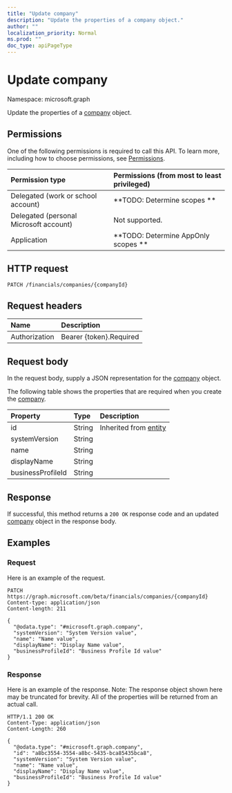 ```yaml
---
title: "Update company"
description: "Update the properties of a company object."
author: ""
localization_priority: Normal
ms.prod: ""
doc_type: apiPageType
---
```


# Update company

Namespace: microsoft.graph

Update the properties of a [company](../resources/company.md) object.

## Permissions
One of the following permissions is required to call this API. To learn more, including how to choose permissions, see [Permissions](/concepts/permissions-reference.md).

|Permission type|Permissions (from most to least privileged)|
|:---|:---|
|Delegated (work or school account)|**TODO: Determine scopes **|
|Delegated (personal Microsoft account)|Not supported.|
|Application|**TODO: Determine AppOnly scopes **|

## HTTP request
<!-- {
  "blockType": "ignored"
}
-->
``` http
PATCH /financials/companies/{companyId}
```

## Request headers
|Name|Description|
|:---|:---|
|Authorization|Bearer {token}.Required|

## Request body
In the request body, supply a JSON representation for the [company](../resources/company.md) object.

The following table shows the properties that are required when you create the [company](../resources/company.md).

|Property|Type|Description|
|:---|:---|:---|
|id|String| Inherited from [entity](../resources/entity.md)|
|systemVersion|String||
|name|String||
|displayName|String||
|businessProfileId|String||



## Response
If successful, this method returns a `200 OK` response code and an updated [company](../resources/company.md) object in the response body.

## Examples

### Request
Here is an example of the request.
<!-- {
  "blockType": "request",
  "name": "update_company"
}
-->
``` http
PATCH https://graph.microsoft.com/beta/financials/companies/{companyId}
Content-type: application/json
Content-length: 211

{
  "@odata.type": "#microsoft.graph.company",
  "systemVersion": "System Version value",
  "name": "Name value",
  "displayName": "Display Name value",
  "businessProfileId": "Business Profile Id value"
}
```

### Response
Here is an example of the response. Note: The response object shown here may be truncated for brevity. All of the properties will be returned from an actual call.
<!-- {
  "blockType": "response",
  "truncated": true
}
-->
``` http
HTTP/1.1 200 OK
Content-Type: application/json
Content-Length: 260

{
  "@odata.type": "#microsoft.graph.company",
  "id": "a8bc3554-3554-a8bc-5435-bca85435bca8",
  "systemVersion": "System Version value",
  "name": "Name value",
  "displayName": "Display Name value",
  "businessProfileId": "Business Profile Id value"
}
```

